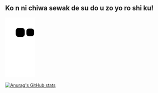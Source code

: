 ## Ko n ni chiwa  sewak de su do u zo yo ro shi ku!

![Ohhh Here Might be snake.](https://github.com/sewakgautam/sewakgautam/blob/output/github-contribution-grid-snake.svg)

[![Anurag's GitHub stats](https://github-readme-stats.vercel.app/api?username=sewakgautam&show_icons=true&theme=tokyonight)](https://github.com/anuraghazra/github-readme-stats)
